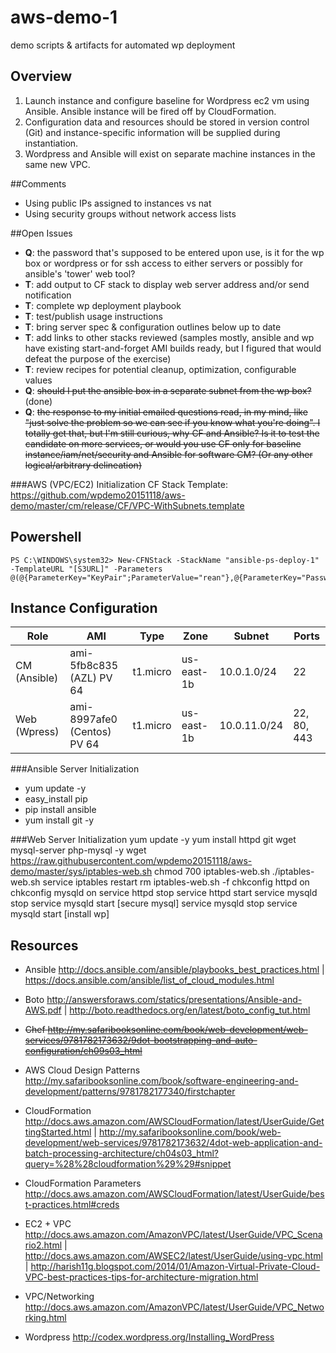# aws-demo-1
demo scripts &amp; artifacts for automated wp deployment

## Overview
1. Launch instance and configure baseline for Wordpress ec2 vm using Ansible. Ansible instance will be fired off by CloudFormation.
2. Configuration data and resources should be stored in version control (Git) and instance-specific information will be supplied during instantiation.
3. Wordpress and Ansible will exist on separate machine instances in the same new VPC.

##Comments
* Using public IPs assigned to instances vs nat
* Using security groups without network access lists

##Open Issues
* **Q**: the password that's supposed to be entered upon use, is it for the wp box or wordpress or for ssh access to either servers or possibly for ansible's 'tower' web tool?
* **T**: add output to CF stack to display web server address and/or send notification
* **T**: complete wp deployment playbook
* **T**: test/publish usage instructions
* **T**: bring server spec & configuration outlines below up to date
* **T**: add links to other stacks reviewed (samples mostly, ansible and wp have existing start-and-forget AMI builds ready, but I figured that would defeat the purpose of the exercise)
* **T**: review recipes for potential cleanup, optimization, configurable values
* **Q**: ~~should I put the ansible box in a separate subnet from the wp box?~~ (done)
* **Q**: ~~the response to my initial emailed questions read, in my mind, like "just solve the problem so we can see if you know what you're doing". I totally get that, but I'm still curious, why CF and Ansible? Is it to test the candidate on more services, or would you use CF only for baseline instance/iam/net/security and Ansible for software CM? (Or any other logical/arbitrary delineation)~~

###AWS (VPC/EC2) Initialization
CF Stack Template: https://github.com/wpdemo20151118/aws-demo/master/cm/release/CF/VPC-WithSubnets.template

## Powershell
    PS C:\WINDOWS\system32> New-CFNStack -StackName "ansible-ps-deploy-1" -TemplateURL "[S3URL]" -Parameters @(@{ParameterKey="KeyPair";ParameterValue="rean"},@{ParameterKey="Password";ParameterValue="0a2z45b67y8"})

## Instance Configuration

Role | AMI | Type | Zone | Subnet | Ports
---|---|---|---|---|---
CM (Ansible) | ami-5fb8c835 (AZL) PV 64| t1.micro | us-east-1b|10.0.1.0/24|22
Web (Wpress) | ami-8997afe0 (Centos) PV 64|t1.micro|us-east-1b|10.0.11.0/24|22, 80, 443

###Ansible Server Initialization
  * yum update -y
  * easy_install pip
  * pip install ansible
  * yum install git -y

###Web Server Initialization
    yum update -y
    yum install httpd git wget mysql-server php-mysql -y
    wget  https://raw.githubusercontent.com/wpdemo20151118/aws-demo/master/sys/iptables-web.sh
    chmod 700 iptables-web.sh
    ./iptables-web.sh
    service iptables restart
    rm iptables-web.sh -f
    chkconfig httpd on
    chkconfig mysqld on
    service httpd stop
    service httpd start
    service mysqld stop
    service mysqld start
    [secure mysql]
    service mysqld stop
    service mysqld start
    [install wp]
    

## Resources
* Ansible http://docs.ansible.com/ansible/playbooks_best_practices.html | https://docs.ansible.com/ansible/list_of_cloud_modules.html
* Boto http://answersforaws.com/statics/presentations/Ansible-and-AWS.pdf | http://boto.readthedocs.org/en/latest/boto_config_tut.html
* ~~Chef http://my.safaribooksonline.com/book/web-development/web-services/9781782173632/9dot-bootstrapping-and-auto-configuration/ch09s03_html~~

* AWS Cloud Design Patterns  http://my.safaribooksonline.com/book/software-engineering-and-development/patterns/9781782177340/firstchapter
* CloudFormation http://docs.aws.amazon.com/AWSCloudFormation/latest/UserGuide/GettingStarted.html | http://my.safaribooksonline.com/book/web-development/web-services/9781782173632/4dot-web-application-and-batch-processing-architecture/ch04s03_html?query=%28%28cloudformation%29%29#snippet
* CloudFormation Parameters http://docs.aws.amazon.com/AWSCloudFormation/latest/UserGuide/best-practices.html#creds
* EC2 + VPC http://docs.aws.amazon.com/AmazonVPC/latest/UserGuide/VPC_Scenario2.html |  http://docs.aws.amazon.com/AWSEC2/latest/UserGuide/using-vpc.html | http://harish11g.blogspot.com/2014/01/Amazon-Virtual-Private-Cloud-VPC-best-practices-tips-for-architecture-migration.html
* VPC/Networking http://docs.aws.amazon.com/AmazonVPC/latest/UserGuide/VPC_Networking.html

* Wordpress http://codex.wordpress.org/Installing_WordPress
